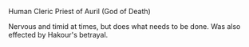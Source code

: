 Human Cleric
Priest of Auril (God of Death)

Nervous and timid at times, but does what needs to be done. Was also effected by Hakour's betrayal.